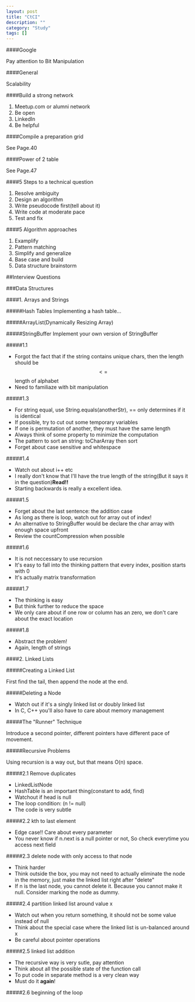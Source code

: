 ```yaml
---
layout: post
title: "CtCI"
description: ""
category: "Study"
tags: []
---
```


####Google

Pay attention to Bit Manipulation

####General

Scalability

####Build a strong network

1. Meetup.com or alumni network
2. Be open
3. LinkedIn
4. Be helpful

####Compile a preparation grid

See Page.40

####Power of 2 table

See Page.47

####5 Steps to a technical question

1. Resolve ambiguity
2. Design an algorithm
3. Write pseudocode first(tell about it)
4. Write code at moderate pace
5. Test and fix

####5 Algorithm approaches

1. Examplify
2. Pattern matching
3. Simplify and generalize
4. Base case and build
5. Data structure brainstorm

##Interview Questions

###Data Structures

####1. Arrays and Strings

#####Hash Tables
Implementing a hash table...

#####ArrayList(Dynamically Resizing Array)

#####StringBuffer
Implement your own version of StringBuffer

#####1.1

- Forgot the fact that if the string contains unique chars, then the length should be $$<=$$ length of alphabet
- Need to familiaze with bit manipulation

#####1.3

- For string equal, use String.equals(anotherStr), == only determines if it is identical
- If possible, try to cut out some temporary variables
- If one is permutation of another, they must have the same length
- Always think of some property to minimize the computation
- The pattern to sort an string: toCharArray then sort
- Forget about case sensitive and whitespace

#####1.4

- Watch out about i++ etc
- I really don't know that I'll have the true length of the string(But it says it in the question)**Read!!**
- Starting backwards is really a excellent idea.

#####1.5

- Forget about the last sentence: the addition case
- As long as there is loop, watch out for array out of index!
- An alternative to StringBuffer would be declare the char array with enough space upfront
- Review the countCompression when possible

#####1.6

- It is not neccessary to use recursion
- It's easy to fall into the thinking pattern that every index, position starts with 0
- It's actually matrix transformation

#####1.7

- The thinking is easy
- But think further to reduce the space
- We only care about if one row or column has an zero, we don't care about the exact location

#####1.8

- Abstract the problem!
- Again, length of strings

####2. Linked Lists

#####Creating a Linked List

First find the tail, then append the node at the end.

#####Deleting a Node

- Watch out if it's a singly linked list or doubly linked list
- In C, C++ you'll also have to care about memory management

#####The "Runner" Technique

Introduce a second pointer, different pointers have different pace of movement.

#####Recursive Problems

Using recursion is a way out, but that means O(n) space.

#####2.1 Remove duplicates

- LinkedListNode
- HashTable is an important thing(constant to add, find)
- Watchout if head is null
- The loop condition: (n != null)
- The code is very subtle

#####2.2 kth to last element

- Edge case!! Care about every parameter
- You never know if n.next is a null pointer or not, So check everytime you access next field

#####2.3 delete node with only access to that node

- Think harder
- Think outside the box, you may not need to actually eliminate the node in the memory, just make the linked list right after "delete"
- If n is the last node, you cannot delete it. Because you cannot make it null. Consider marking the node as dummy.

#####2.4 partition linked list around value x

- Watch out when you return something, it should not be some value instead of null
- Think about the special case where the linked list is un-balanced around x
- Be careful about pointer operations

#####2.5 linked list addition

- The recursive way is very sutle, pay attention
- Think about all the possible state of the function call
- To put code in separate method is a very clean way
- Must do it **again**!

#####2.6 beginning of the loop
